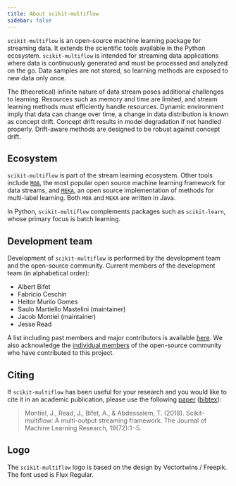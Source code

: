 ```yaml
---
title: About scikit-multiflow
sidebar: false
---
```


`scikit-multiflow` is an open-source machine learning package for streaming data. It extends the scientific tools available in the Python ecosystem. `scikit-multiflow` is intended for streaming data applications where data is continuously generated and must be processed and analyzed on the go. Data samples are not stored, so learning methods are exposed to new data only once.

The (theoretical) infinite nature of data stream poses additional challenges to learning. Resources such as memory and time are limited, and stream learning methods must efficiently handle resources. Dynamic environment imply that data can change over time, a change in data distribution is known as concept drift. Concept drift results in model degradation if not handled properly. Drift-aware methods are designed to be robust against concept drift. 

## Ecosystem

`scikit-multiflow` is part of the stream learning ecosystem. Other tools include [`MOA`](https://moa.cms.waikato.ac.nz/), the most popular open source  machine learning framework for data streams, and [`MEKA`](http://meka.sourceforge.net/), an open source implementation of methods for multi-label learning. Both `MOA` and `MEKA` are written in Java.

In Python, `scikit-multiflow` complements packages such as `scikit-learn`, whose primary focus is batch learning.

## Development team
Development of  `scikit-multiflow` is performed by the development team and the open-source community. Current members of the development team (in alphabetical order):

* Albert Bifet
* Fabrício Ceschin
* Heitor Murilo Gomes
* Saulo Martiello Mastelini (maintainer)
* Jacob Montiel (maintainer)
* Jesse Read

A list including past members and major contributors is available [here](https://github.com/scikit-multiflow/scikit-multiflow/blob/master/AUTHORS.md). We also acknowledge the [individual members](https://github.com/scikit-multiflow/scikit-multiflow/graphs/contributors) of the open-source community who have contributed to this project.

## Citing

If `scikit-multiflow` has been useful for your research and you would like to cite it in an academic publication, please use the following [paper](http://jmlr.org/papers/v19/18-251.html) ([bibtex](misc/skmultiflow.bib)):

> Montiel, J., Read, J., Bifet, A., & Abdessalem, T. (2018). Scikit-multiflow: A multi-output streaming framework. The Journal of Machine Learning Research, 19(72):1−5.

## Logo

The `scikit-multiflow` logo is based on the design by Vectortwins / Freepik. The font used is Flux Regular.